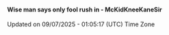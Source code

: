#### Wise man says only fool rush in - McKidKneeKaneSir
Updated on 09/07/2025 - 01:05:17 (UTC) Time Zone
